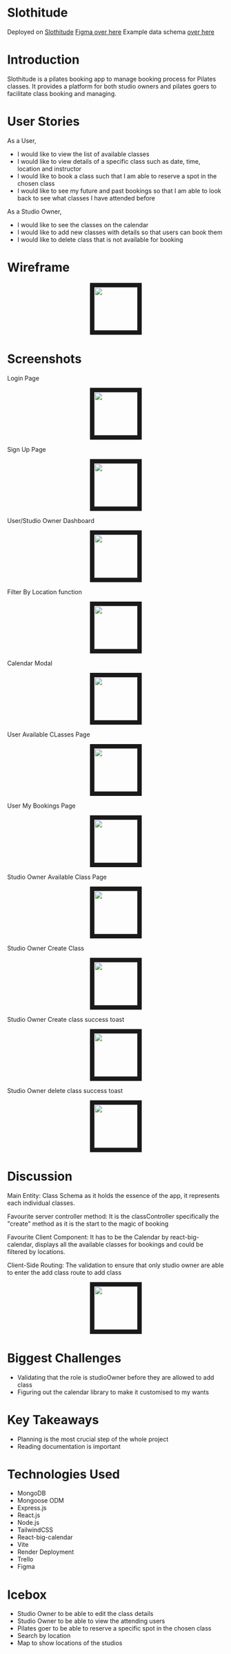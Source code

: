 # Slothitude

Deployed on [Slothitude](https://slothitude.onrender.com/)
[Figma over here](https://www.figma.com/board/51d88IkQ4KaqAMCIKqIA99/Slothitude?node-id=0-1&t=gqbGcJcQ5eEBB1d4-1)
Example data schema [over here](https://docs.google.com/spreadsheets/d/1akO6-PVAiTmfeqrFYqwf8tgg4TNqR5G9OA77SBsUar8/edit?usp=sharing)

# Introduction

Slothitude is a pilates booking app to manage booking process for Pilates classes. It provides a platform for both studio owners and pilates goers to facilitate class booking and managing.

# User Stories

As a User,

- I would like to view the list of available classes
- I would like to view details of a specific class such as date, time, location and instructor
- I would like to book a class such that I am able to reserve a spot in the chosen class
- I would like to see my future and past bookings so that I am able to look back to see what classes I have attended before

As a Studio Owner,

- I would like to see the classes on the calendar
- I would like to add new classes with details so that users can book them
- I would like to delete class that is not available for booking

# Wireframe

<p align="center">
<img src="/public/Figma.png" width="100" height="100" border="10"/>
</p>

# Screenshots

Login Page

<p align="center">
<img src="/public/LoginPage.png" width="100" height="100" border="10"/>
</p>

Sign Up Page

<p align="center">
<img src="/public/SignUpPage.png" width="100" height="100" border="10"/>
</p>

User/Studio Owner Dashboard

<p align="center">
<img src="/public/User_dashboard.png" width="100" height="100" border="10"/>
</p>

Filter By Location function

<p align="center">
<img src="/public/FilterByLocation.png" width="100" height="100" border="10"/>
</p>

Calendar Modal

<p align="center">
<img src="/public/Calendar_modal.png" width="100" height="100" border="10"/>
</p>

User Available CLasses Page

<p align="center">
<img src="/public/User_AvailableClassesPage.png" width="100" height="100" border="10"/>
</p>

User My Bookings Page

<p align="center">
<img src="/public/User_MyBookingsPage.png" width="100" height="100" border="10"/>
</p>

Studio Owner Available Class Page

<p align="center">
<img src="/public/StudioOwner_AvailableClassPage.png" width="100" height="100" border="10"/>
</p>

Studio Owner Create Class

<p align="center">
<img src="/public/StudioOwner_createClass.png" width="100" height="100" border="10"/>
</p>

Studio Owner Create class success toast

<p align="center">
<img src="/public/studioOwner_createClassSuccess.png" width="100" height="100" border="10"/>
</p>

Studio Owner delete class success toast

<p align="center">
<img src="/public/StudioOwner_deleteClassSuccessToast.png" width="100" height="100" border="10"/>
</p>

# Discussion

Main Entity: Class Schema as it holds the essence of the app, it represents each individual classes.

Favourite server controller method: It is the classController specifically the "create" method as it is the start to the magic of booking

Favourite Client Component: It has to be the Calendar by react-big-calendar, displays all the available classes for bookings and could be filtered by locations.

Client-Side Routing: The validation to ensure that only studio owner are able to enter the add class route to add class

<p align="center">
<img src="/public/Validation.png" width="100" height="100" border="10"/>
</p>

# Biggest Challenges

- Validating that the role is studioOwner before they are allowed to add class
- Figuring out the calendar library to make it customised to my wants

# Key Takeaways

- Planning is the most crucial step of the whole project
- Reading documentation is important

# Technologies Used

- MongoDB
- Mongoose ODM
- Express.js
- React.js
- Node.js
- TailwindCSS
- React-big-calendar
- Vite
- Render Deployment
- Trello
- Figma

# Icebox

- Studio Owner to be able to edit the class details
- Studio Owner to be able to view the attending users
- Pilates goer to be able to reserve a specific spot in the chosen class
- Search by location
- Map to show locations of the studios
